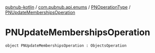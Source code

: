[pubnub-kotlin](../../index.md) / [com.pubnub.api.enums](../index.md) / [PNOperationType](index.md) / [PNUpdateMembershipsOperation](./-p-n-update-memberships-operation.md)

# PNUpdateMembershipsOperation

`object PNUpdateMembershipsOperation : ObjectsOperation`